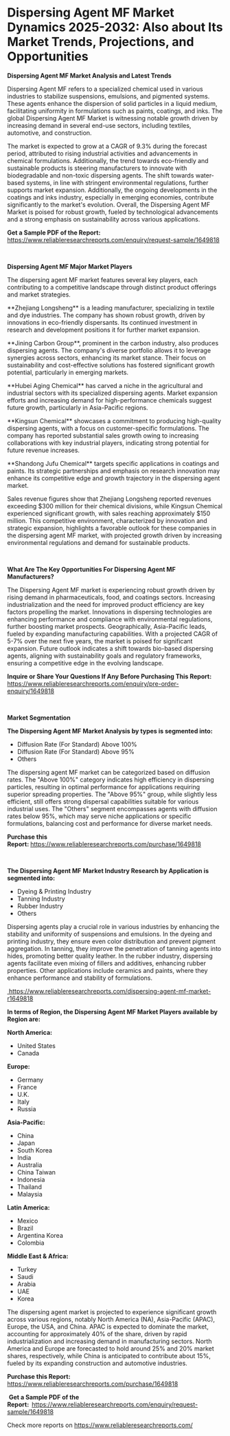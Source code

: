 <p><h1>Dispersing Agent MF Market Dynamics 2025-2032: Also about Its Market Trends, Projections, and Opportunities</h1></p><p><strong>Dispersing Agent MF Market Analysis and Latest Trends</strong></p>
<p><p>Dispersing Agent MF refers to a specialized chemical used in various industries to stabilize suspensions, emulsions, and pigmented systems. These agents enhance the dispersion of solid particles in a liquid medium, facilitating uniformity in formulations such as paints, coatings, and inks. The global Dispersing Agent MF Market is witnessing notable growth driven by increasing demand in several end-use sectors, including textiles, automotive, and construction.</p><p>The market is expected to grow at a CAGR of 9.3% during the forecast period, attributed to rising industrial activities and advancements in chemical formulations. Additionally, the trend towards eco-friendly and sustainable products is steering manufacturers to innovate with biodegradable and non-toxic dispersing agents. The shift towards water-based systems, in line with stringent environmental regulations, further supports market expansion. Additionally, the ongoing developments in the coatings and inks industry, especially in emerging economies, contribute significantly to the market's evolution. Overall, the Dispersing Agent MF Market is poised for robust growth, fueled by technological advancements and a strong emphasis on sustainability across various applications.</p></p>
<p><strong>Get a Sample PDF of the Report:&nbsp;</strong> <a href="https://www.reliableresearchreports.com/enquiry/request-sample/1649818?utm_campaign=11&utm_medium=2&utm_source=Github&utm_content=ia&utm_term=28022025&utm_id=dispersing-agent-mf">https://www.reliableresearchreports.com/enquiry/request-sample/1649818</a></p>
<p>&nbsp;</p>
<p><strong>Dispersing Agent MF Major Market Players</strong></p>
<p><p>The dispersing agent MF market features several key players, each contributing to a competitive landscape through distinct product offerings and market strategies. </p><p>**Zhejiang Longsheng** is a leading manufacturer, specializing in textile and dye industries. The company has shown robust growth, driven by innovations in eco-friendly dispersants. Its continued investment in research and development positions it for further market expansion.</p><p>**Jining Carbon Group**, prominent in the carbon industry, also produces dispersing agents. The company's diverse portfolio allows it to leverage synergies across sectors, enhancing its market stance. Their focus on sustainability and cost-effective solutions has fostered significant growth potential, particularly in emerging markets.</p><p>**Hubei Aging Chemical** has carved a niche in the agricultural and industrial sectors with its specialized dispersing agents. Market expansion efforts and increasing demand for high-performance chemicals suggest future growth, particularly in Asia-Pacific regions.</p><p>**Kingsun Chemical** showcases a commitment to producing high-quality dispersing agents, with a focus on customer-specific formulations. The company has reported substantial sales growth owing to increasing collaborations with key industrial players, indicating strong potential for future revenue increases.</p><p>**Shandong Jufu Chemical** targets specific applications in coatings and paints. Its strategic partnerships and emphasis on research innovation may enhance its competitive edge and growth trajectory in the dispersing agent market.</p><p>Sales revenue figures show that Zhejiang Longsheng reported revenues exceeding $300 million for their chemical divisions, while Kingsun Chemical experienced significant growth, with sales reaching approximately $150 million. This competitive environment, characterized by innovation and strategic expansion, highlights a favorable outlook for these companies in the dispersing agent MF market, with projected growth driven by increasing environmental regulations and demand for sustainable products.</p></p>
<p>&nbsp;</p>
<p><strong>What Are The Key Opportunities For Dispersing Agent MF Manufacturers?</strong></p>
<p><p>The Dispersing Agent MF market is experiencing robust growth driven by rising demand in pharmaceuticals, food, and coatings sectors. Increasing industrialization and the need for improved product efficiency are key factors propelling the market. Innovations in dispersing technologies are enhancing performance and compliance with environmental regulations, further boosting market prospects. Geographically, Asia-Pacific leads, fueled by expanding manufacturing capabilities. With a projected CAGR of 5-7% over the next five years, the market is poised for significant expansion. Future outlook indicates a shift towards bio-based dispersing agents, aligning with sustainability goals and regulatory frameworks, ensuring a competitive edge in the evolving landscape.</p></p>
<p><strong>Inquire or Share Your Questions If Any Before Purchasing This Report:</strong> <a href="https://www.reliableresearchreports.com/enquiry/pre-order-enquiry/1649818?utm_campaign=11&utm_medium=2&utm_source=Github&utm_content=ia&utm_term=28022025&utm_id=dispersing-agent-mf">https://www.reliableresearchreports.com/enquiry/pre-order-enquiry/1649818</a></p>
<p>&nbsp;</p>
<p><strong>Market Segmentation</strong></p>
<p><strong>The Dispersing Agent MF Market Analysis by types is segmented into:</strong></p>
<p><ul><li>Diffusion Rate (For Standard) Above 100%</li><li>Diffusion Rate (For Standard) Above 95%</li><li>Others</li></ul></p>
<p><p>The dispersing agent MF market can be categorized based on diffusion rates. The "Above 100%" category indicates high efficiency in dispersing particles, resulting in optimal performance for applications requiring superior spreading properties. The "Above 95%" group, while slightly less efficient, still offers strong dispersal capabilities suitable for various industrial uses. The "Others" segment encompasses agents with diffusion rates below 95%, which may serve niche applications or specific formulations, balancing cost and performance for diverse market needs.</p></p>
<p><strong>Purchase this Report:&nbsp;</strong><a href="https://www.reliableresearchreports.com/purchase/1649818?utm_campaign=11&utm_medium=2&utm_source=Github&utm_content=ia&utm_term=28022025&utm_id=dispersing-agent-mf">https://www.reliableresearchreports.com/purchase/1649818</a></p>
<p>&nbsp;</p>
<p><strong>The Dispersing Agent MF Market Industry Research by Application is segmented into:</strong></p>
<p><ul><li>Dyeing & Printing Industry</li><li>Tanning Industry</li><li>Rubber Industry</li><li>Others</li></ul></p>
<p><p>Dispersing agents play a crucial role in various industries by enhancing the stability and uniformity of suspensions and emulsions. In the dyeing and printing industry, they ensure even color distribution and prevent pigment aggregation. In tanning, they improve the penetration of tanning agents into hides, promoting better quality leather. In the rubber industry, dispersing agents facilitate even mixing of fillers and additives, enhancing rubber properties. Other applications include ceramics and paints, where they enhance performance and stability of formulations.</p></p>
<p><a href="https://www.reliableresearchreports.com/dispersing-agent-mf-market-r1649818?utm_campaign=11&utm_medium=2&utm_source=Github&utm_content=ia&utm_term=28022025&utm_id=dispersing-agent-mf">&nbsp;https://www.reliableresearchreports.com/dispersing-agent-mf-market-r1649818</a></p>
<p><strong>In terms of Region, the Dispersing Agent MF Market Players available by Region are:</strong></p>
<p>
    <p> <strong> North America: </strong>
        <ul>
            <li>United States</li>
            <li>Canada</li>
        </ul>
        </p> 
    <p> <strong> Europe: </strong>
        <ul>
            <li>Germany</li>
            <li>France</li>
            <li>U.K.</li>
            <li>Italy</li>
            <li>Russia</li>
        </ul>
        </p> 
    <p> <strong> Asia-Pacific: </strong>
        <ul>
            <li>China</li>
            <li>Japan</li>
            <li>South Korea</li>
            <li>India</li>
            <li>Australia</li>
            <li>China Taiwan</li>
            <li>Indonesia</li>
            <li>Thailand</li>
            <li>Malaysia</li>
        </ul>
        </p> 
    <p> <strong> Latin America: </strong>
        <ul>
            <li>Mexico</li>
            <li>Brazil</li>
            <li>Argentina Korea</li>
            <li>Colombia</li>
        </ul>
        </p> 
    <p> <strong> Middle East & Africa: </strong>
        <ul>
            <li>Turkey</li>
            <li>Saudi</li>
            <li>Arabia</li>
            <li>UAE</li>
            <li>Korea</li>
        </ul>
    </p>
    </p>
<p><p>The dispersing agent market is projected to experience significant growth across various regions, notably North America (NA), Asia-Pacific (APAC), Europe, the USA, and China. APAC is expected to dominate the market, accounting for approximately 40% of the share, driven by rapid industrialization and increasing demand in manufacturing sectors. North America and Europe are forecasted to hold around 25% and 20% market shares, respectively, while China is anticipated to contribute about 15%, fueled by its expanding construction and automotive industries.</p></p>
<p><strong>Purchase this Report: </strong><a href="https://www.reliableresearchreports.com/purchase/1649818?utm_campaign=11&utm_medium=2&utm_source=Github&utm_content=ia&utm_term=28022025&utm_id=dispersing-agent-mf">https://www.reliableresearchreports.com/purchase/1649818</a></p>
<p>&nbsp;<strong>Get a Sample PDF of the Report:&nbsp;&nbsp;</strong><a href="https://www.reliableresearchreports.com/enquiry/request-sample/1649818?utm_campaign=11&utm_medium=2&utm_source=Github&utm_content=ia&utm_term=28022025&utm_id=dispersing-agent-mf">https://www.reliableresearchreports.com/enquiry/request-sample/1649818</a></p>
<p><strong></strong></p>
<p>Check more reports on <a href="https://www.reliableresearchreports.com/?utm_campaign=11&utm_medium=2&utm_source=Github&utm_content=ia&utm_term=28022025&utm_id=dispersing-agent-mf">https://www.reliableresearchreports.com/</a></p>